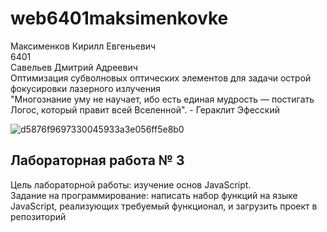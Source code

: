 # web6401maksimenkovke
 
Максименков Кирилл Евгеньевич<br />
6401<br />
Савельев Дмитрий Адреевич<br />
Оптимизация субволновых оптических элементов для задачи острой фокусировки лазерного излучения<br />
"Многознание уму не научает, ибо есть единая мудрость — постигать Логос, который правит всей Вселенной". - Гераклит Эфесский<br />

![d5876f9697330045933a3e056ff5e8b0](https://github.com/user-attachments/assets/bc26ade0-3a59-4386-99a6-8c936188dd1a)


## Лабораторная работа № 3
Цель лабораторной работы: изучение основ JavaScript.<br />
Задание на программирование: написать набор функций на языке JavaScript, реализующих требуемый функционал, и загрузить проект в репозиторий<br />




